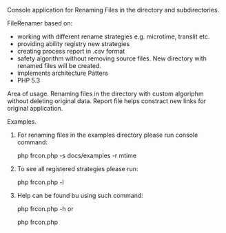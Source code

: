 Console application for Renaming Files in the directory and subdirectories.

FileRenamer based on:
- working with different rename strategies e.g. microtime, translit etc.
- providing ability registry new strategies
- creating process report in .csv format
- safety algorithm without removing source files. New directory with renamed files will be created.
- implements architecture Patters
- PHP 5.3

Area of usage.
Renaming files in the directory with custom algoriphm without deleting original data.
Report file helps constract new links for original application.

Examples.
1. For renaming files in the examples directory please run console command:

	php frcon.php -s docs/examples -r mtime


2. To see all registered strategies please run:

	php frcon.php -l

3. Help can be found bu using such command:

	php frcon.php -h
or

	php frcon.php


 
